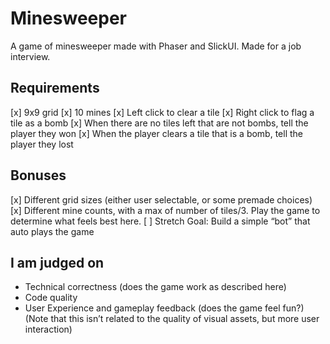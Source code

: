 # Minesweeper

A game of minesweeper made with Phaser and SlickUI. Made for a job interview.

## Requirements

[x] 9x9 grid
[x] 10 mines
[x] Left click to clear a tile
[x] Right click to flag a tile as a bomb
[x] When there are no tiles left that are not bombs, tell the player they won
[x] When the player clears a tile that is a bomb, tell the player they lost

## Bonuses

[x] Different grid sizes (either user selectable, or some premade choices)
[x] Different mine counts, with a max of number of tiles/3. Play the game to determine what
feels best here.
[ ] Stretch Goal: Build a simple “bot” that auto plays the game

## I am judged on

- Technical correctness (does the game work as described here)
- Code quality
- User Experience and gameplay feedback (does the game feel fun?) (Note that this isn’t related to the quality of visual assets, but more user interaction)